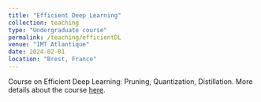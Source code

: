 ```yaml
---
title: "Efficient Deep Learning"
collection: teaching
type: "Undergraduate course"
permalink: /teaching/efficientDL
venue: "IMT Atlantique"
date: 2024-02-01
location: "Brest, France"
---
```


Course on Efficient Deep Learning: Pruning, Quantization, Distillation.
More details about the course [here](https://github.com/brain-bzh/efficient-deep-learning).